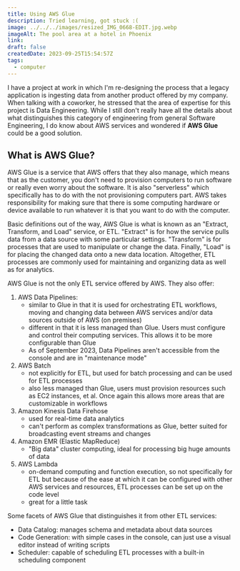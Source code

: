 ```yaml
---
title: Using AWS Glue
description: Tried learning, got stuck :(
image: ../../../images/resized_IMG_0668-EDIT.jpg.webp
imageAlt: The pool area at a hotel in Phoenix
link: 
draft: false
createdDate: 2023-09-25T15:54:57Z
tags:
  - computer
---
```

I have a project at work in which I'm re-designing the process that a legacy application is ingesting data from another product offered by my company. When talking with a coworker, he stressed that the area of expertise for this project is Data Engineering. While I still don't really have all the details about what distinguishes this category of engineering from general Software Engineering, I do know about AWS services and wondered if **AWS Glue** could be a good solution.

## What is AWS Glue?

AWS Glue is a service that AWS offers that they also manage, which means that as the customer, you don't need to provision computers to run software or really even worry about the software. It is also "serverless" which specifically has to do with the not provisioning computers part. AWS takes responsibility for making sure that there is some computing hardware or device available to run whatever it is that you want to do with the computer.

Basic definitions out of the way, AWS Glue is what is known as an "Extract, Transform, and Load" service, or ETL. "Extract" is for how the service pulls data from a data source with some particular settings. "Transform" is for processes that are used to manipulate or change the data. Finally, "Load" is for placing the changed data onto a new data location. Altogether, ETL processes are commonly used for maintaining and organizing data as well as for analytics.

AWS Glue is not the only ETL service offered by AWS. They also offer:
1. AWS Data Pipelines: 
    - similar to Glue in that it is used for orchestrating ETL workflows, moving and changing data between AWS services and/or data sources outside of AWS (on premises)
    - different in that it is less managed than Glue. Users must configure and control their computing services. This allows it to be more configurable than Glue
    - As of September 2023, Data Pipelines aren't accessible from the console and are in "maintenance mode"
2. AWS Batch
    - not explicitly for ETL, but used for batch processing and can be used for ETL processes
    - also less managed than Glue, users must provision resources such as EC2 instances, et al. Once again this allows more areas that are customizable in workflows
3. Amazon Kinesis Data Firehose
    - used for real-time data analytics
    - can't perform as complex transformations as Glue, better suited for broadcasting event streams and changes
4. Amazon EMR (Elastic MapReduce)
    - "Big data" cluster computing, ideal for processing big huge amounts of data
5. AWS Lambda
    - on-demand computing and function execution, so not specifically for ETL but because of the ease at which it can be configured with other AWS services and resources, ETL processes can be set up on the code level
    - great for a little task

Some facets of AWS Glue that distinguishes it from other ETL services:
- Data Catalog: manages schema and metadata about data sources
- Code Generation: with simple cases in the console, can just use a visual editor instead of writing scripts
- Scheduler: capable of scheduling ETL processes with a built-in scheduling component


